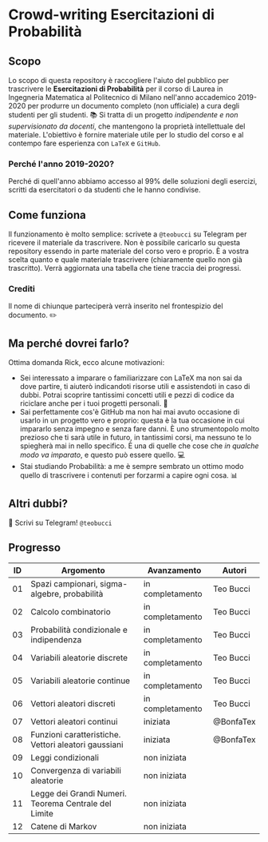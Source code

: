 # Crowd-writing Esercitazioni di Probabilità
## Scopo
Lo scopo di questa repository è raccogliere l'aiuto del pubblico per trascrivere le **Esercitazioni di Probabilità** per il corso di Laurea in Ingegneria Matematica al Politecnico di Milano nell'anno accademico 2019-2020 per produrre un documento completo (non ufficiale) a cura degli studenti per gli studenti. :books:
Si tratta di un progetto *indipendente e non supervisionato da docenti*, che mantengono la proprietà intellettuale del materiale. L'obiettivo è fornire materiale utile per lo studio del corso e al contempo fare esperienza con `LaTeX` e `GitHub`.
### Perché l'anno 2019-2020?
Perché di quell'anno abbiamo accesso al 99% delle soluzioni degli esercizi, scritti da esercitatori o da studenti che le hanno condivise.
## Come funziona
Il funzionamento è molto semplice: scrivete a `@teobucci` su Telegram per ricevere il materiale da trascrivere. Non è possibile caricarlo su questa repository essendo in parte materiale del corso vero e proprio.
È a vostra scelta quanto e quale materiale trascrivere (chiaramente quello non già trascritto). Verrà aggiornata una tabella che tiene traccia dei progressi.
### Crediti
Il nome di chiunque parteciperà verrà inserito nel frontespizio del documento. :pencil2:
## Ma perché dovrei farlo?
Ottima domanda Rick, ecco alcune motivazioni:
 - Sei interessato a imparare o familiarizzare con LaTeX ma non sai da dove partire, ti aiuterò indicandoti risorse utili e assistendoti in caso di dubbi. Potrai scoprire tantissimi concetti utili e pezzi di codice da riciclare anche per i tuoi progetti personali. :notebook:
 - Sai perfettamente cos'è GitHub ma non hai mai avuto occasione di usarlo in un progetto vero e proprio: questa è la tua occasione in cui impararlo senza impegno e senza fare danni. È uno strumentopolo molto prezioso che ti sarà utile in futuro, in tantissimi corsi, ma nessuno te lo spiegherà mai in nello specifico. È una di quelle che cose che *in qualche modo va imparato*, e questo può essere quello. :computer:
 - Stai studiando Probabilità: a me è sempre sembrato un ottimo modo quello di trascrivere i contenuti per forzarmi a capire ogni cosa. :bar_chart:
## Altri dubbi?
:round_pushpin: Scrivi su Telegram! `@teobucci`

## Progresso
|ID|Argomento|Avanzamento|Autori|
|--|--|--|--|
|01|Spazi campionari, sigma-algebre, probabilità|in completamento|Teo Bucci|
|02|Calcolo combinatorio|in completamento|Teo Bucci|
|03|Probabilità condizionale e indipendenza|in completamento|Teo Bucci|
|04|Variabili aleatorie discrete|in completamento|Teo Bucci|
|05|Variabili aleatorie continue|in completamento|Teo Bucci|
|06|Vettori aleatori discreti|in completamento|Teo Bucci|
|07|Vettori aleatori continui|iniziata|@BonfaTex|
|08|Funzioni caratteristiche. Vettori aleatori gaussiani|iniziata|@BonfaTex|
|09|Leggi condizionali|non iniziata||
|10|Convergenza di variabili aleatorie|non iniziata||
|11|Legge dei Grandi Numeri. Teorema Centrale del Limite|non iniziata||
|12|Catene di Markov|non iniziata||
